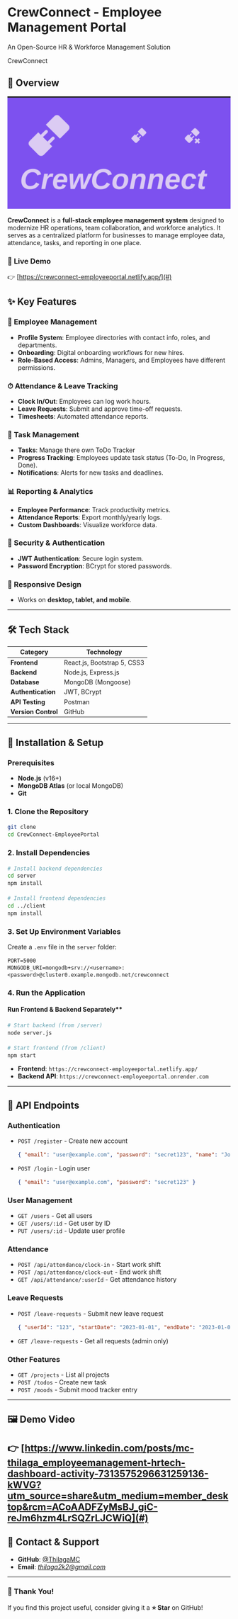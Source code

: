 # CrewConnect - Employee Management Portal  
An Open-Source HR & Workforce Management Solution

CrewConnect

## **📌 Overview**  
![alt text](image.png)

**CrewConnect** is a **full-stack employee management system** designed to modernize HR operations, team collaboration, and workforce analytics. It serves as a centralized platform for businesses to manage employee data, attendance, tasks, and reporting in one place.  

### **🔗 Live Demo**  
👉 [https://crewconnect-employeeportal.netlify.app/](#) 

## **✨ Key Features**  

### **👥 Employee Management**  
- **Profile System**: Employee directories with contact info, roles, and departments.  
- **Onboarding**: Digital onboarding workflows for new hires.  
- **Role-Based Access**: Admins, Managers, and Employees have different permissions.  

### **⏱ Attendance & Leave Tracking**  
- **Clock In/Out**: Employees can log work hours.  
- **Leave Requests**: Submit and approve time-off requests.  
- **Timesheets**: Automated attendance reports.  

### **📌 Task Management**  
- **Tasks**: Manage there own ToDo Tracker 
- **Progress Tracking**: Employees update task status (To-Do, In Progress, Done).  
- **Notifications**: Alerts for new tasks and deadlines.  

### **📊 Reporting & Analytics**  
- **Employee Performance**: Track productivity metrics.  
- **Attendance Reports**: Export monthly/yearly logs.  
- **Custom Dashboards**: Visualize workforce data.  

### **🔐 Security & Authentication**  
- **JWT Authentication**: Secure login system.  
- **Password Encryption**: BCrypt for stored passwords.  

### **📱 Responsive Design**  
- Works on **desktop, tablet, and mobile**.  

---

## **🛠 Tech Stack**  

| **Category**       | **Technology** |  
|--------------------|--------------|  
| **Frontend**       | React.js, Bootstrap 5, CSS3 |  
| **Backend**        | Node.js, Express.js |  
| **Database**       | MongoDB (Mongoose) |  
| **Authentication** | JWT, BCrypt |  
| **API Testing**    | Postman |  
| **Version Control**| GitHub |  

---

## **🚀 Installation & Setup**  

### **Prerequisites**  
- **Node.js** (v16+)  
- **MongoDB Atlas** (or local MongoDB)  
- **Git**  

### **1. Clone the Repository**  
```sh
git clone 
cd CrewConnect-EmployeePortal
```

### **2. Install Dependencies**  

```sh
# Install backend dependencies
cd server
npm install

# Install frontend dependencies
cd ../client
npm install
```

### **3. Set Up Environment Variables**  
Create a `.env` file in the `server` folder:  
```env
PORT=5000
MONGODB_URI=mongodb+srv://<username>:<password>@cluster0.example.mongodb.net/crewconnect
```
### **4. Run the Application**  
#### Run Frontend & Backend Separately**  
```sh
# Start backend (from /server)
node server.js

# Start frontend (from /client)
npm start
```
- **Frontend**: `https://crewconnect-employeeportal.netlify.app/`  
- **Backend API**: `https://crewconnect-employeeportal.onrender.com`  

---
  
## **🔌 API Endpoints**

### **Authentication**
- `POST /register` - Create new account  
  ```json
  { "email": "user@example.com", "password": "secret123", "name": "John Doe" }
  ```
- `POST /login` - Login user  
  ```json
  { "email": "user@example.com", "password": "secret123" }
  ```

### **User Management**
- `GET /users` - Get all users  
- `GET /users/:id` - Get user by ID  
- `PUT /users/:id` - Update user profile  

### **Attendance**
- `POST /api/attendance/clock-in` - Start work shift  
- `POST /api/attendance/clock-out` - End work shift  
- `GET /api/attendance/:userId` - Get attendance history  

### **Leave Requests**
- `POST /leave-requests` - Submit new leave request  
  ```json
  { "userId": "123", "startDate": "2023-01-01", "endDate": "2023-01-05" }
  ```
- `GET /leave-requests` - Get all requests (admin only)  

### **Other Features**
- `GET /projects` - List all projects  
- `POST /todos` - Create new task  
- `POST /moods` - Submit mood tracker entry  

---

## **🖼 Demo Video** 

👉 [https://www.linkedin.com/posts/mc-thilaga_employeemanagement-hrtech-dashboard-activity-7313575296631259136-kWVG?utm_source=share&utm_medium=member_desktop&rcm=ACoAADFZyMsBJ_giC-reJm6hzm4LrSQZrLJCWiQ](#) 
---

## **📧 Contact & Support**  
- **GitHub**: [@ThilagaMC](https://github.com/ThilagaMC)  
- **Email**: *thilaga2k2@gmail.com*  
---

### **🎉 Thank You!**  
If you find this project useful, consider giving it a **⭐ Star** on GitHub!  
